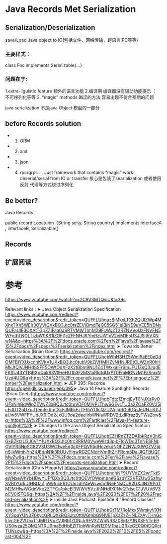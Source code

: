 # Java  Records Met Serialization


## Serialization/Deserialization

save/Load Java object to IO(包括文件，网络传输，跨语言IPC等等)

### 主要样式：

 class Foo implements Serializable{...}



### 问题在于:
   1.extra-liguistic feature 额外的语言功能
   2.编译期 编译器没有辅助功能提示 ： 不可序列化等等
   3. “magic" methods 晦涩的方法 容易出现不符合预期的问题

java serialization 不是java Object 模型的一部分

## before Records   solution

* 1. ORM
* 2. xml
* 3. json
* 4. rpc/grpc ...
Just  framework that contains "magic" work  deserial/serial from IO or transfer 
核心是包装了searialization 或者使用反射 代理等方式绕过序列化


## Be better?

Java Records 

public record Locatuion（String scity, String country) implements interfaceA  , interfaceB, Serializable{}




## Records














## 扩展阅读







##

## 




# 参考

https://www.youtube.com/watch?v=2C9V3MTQvjU&t=39s

Relevant links :
➤ Java Object Serialization Specification https://www.youtube.com/redirect?event=video_description&redir_token=QUFFLUhqazBiMkxLTXh2QlJlZWp4MXhxTXh5WEh3OVVlQXxBQ3Jtc0tsZEVjQmdTeG05SG51blBiNE9uVEE5NDNvQUFaUlE3OXAtTGpZZlFaa0JSRTVMWThhM29FcWc2T3RZNVVoUzFNVFN5WFgtbTNOLTIzbW9KS1lZOFI1c2FFNHJKYmRzUW1pV2xiM1FsU3JJSjI5VXNwNA&q=https%3A%2F%2Fdocs.oracle.com%2Fen%2Fjava%2Fjavase%2F15%2Fdocs%2Fspecs%2Fserialization%2Findex.html
➤ Towards Better Serialization (Brian Goetz) https://www.youtube.com/redirect?event=video_description&redir_token=QUFFLUhqbWhHSHZ5WmI5aEE0eDdOMFBIYXUxcnhKVkV1UXxBQ3Jtc0tubV9kZjVHMHZvNHNJR0tCLWZnR0hHMkJtQlVJNHdSSFF5OWtOdXFzX2tBbm9NU1Z4TWxkalFrSmJFU1ZsQ3JqdEFKSU43YTBjRXpQak83Vl9reHU1b3FzMS1oRlo1dUxPT0FmMGNzM1FzSmxNUzd4UQ&q=https%3A%2F%2Fcr.openjdk.java.net%2F%7Ebriangoetz%2Famber%2Fserialization.html
➤ JEP 395: Records https://openjdk.java.net/jeps/395​
➤ Java 14 Feature Spotlight: Records (Brian Goetz)https://www.youtube.com/redirect?event=video_description&redir_token=QUFFLUhqbFdtc1ZmcjEyT0NJXzRyOUFxNlhBdWlpZEVNZ3xBQ3Jtc0tuVDF0MlVPLThwSGEycTU3a2ZOaFZ0V25jcEdDT25DZnJTem5kRmtXcFJMbkFzTFRoYUluQzUtVnlpRGtiRGpJeUNzeUtJaUw5VWFFYUdJX0lOd2JxQU9oa2daellrbWNIaWRDV2tLdlRrazByTWs2bw&q=https%3A%2F%2Fwww.infoq.com%2Farticles%2Fjava-14-feature-spotlight%2F
➤ Changes to the Java Object Serialization Specification https://www.youtube.com/redirect?event=video_description&redir_token=QUFFLUhqbEZHRnZTZDA1bkRzV3hISGxBZktzU3J0V1Y1UXxBQ3Jtc0trc3RRM0VweWlzd3pibFloWDd3TnNESFNLOVlYR3NpSG82V3U3WC1weEg3cXFPQVR5dHczekdNOFZ2NWJXWGZVZjdnSjlxWmhiYnZjUEdnN1k3RUUyYjgwRGZCNldHVm8tZHFRcm5DalJIQTBUQTMwZw&q=https%3A%2F%2Fdocs.oracle.com%2Fen%2Fjava%2Fjavase%2F15%2Fdocs%2Fspecs%2Frecords-serialization.html
➤ Record Serialization (Chris Hegarty) https://www.youtube.com/redirect?event=video_description&redir_token=QUFFLUhqbndhNF9UYVdZX2wtTktSeWNxeWhYbHBwYUFfQXxBQ3Jtc0ttOEVfOWpmbmlGSzdYZ2VFZUw3SzhwSVBtYUduUHBUai1jbWRucFR1OUozdlY4eWswdm1NeFNsQU82UXJIN2RPdTM2MHIwWGdnVkp2ZTFCa1pkeEl3WWV5VzJhNHdIX0NvQTdseC1JVUV6V3pCV0lSTQ&q=https%3A%2F%2Finside.java%2F2020%2F07%2F20%2Frecord-serialization%2F
➤ Inside Java Podcast: Episode 4 "Record Classes" https://www.youtube.com/redirect?event=video_description&redir_token=QUFFLUhqbGtTM1RoMkx5WmkyVXNXY3pqYUN3Z0kycGRLQXxBQ3Jtc0ttWGtnbG9NVE1pXzZzZHNLZzAyTHhGckIycGE2VU5xT1JMRTVuZVJMb1ZDNjJrRFV3ZWpNR3Z0SjdzY1NXSFVTcE9US0wza25OM2NTRU9maEdHbEZITlphWnRyN1Z0M1paU2RxeGE0Q0tDQXctTUNscw&q=https%3A%2F%2Finside.java%2F2020%2F10%2F05%2Fpodcast-004%2F